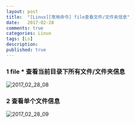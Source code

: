 ```yaml
---
layout: post
title:  "[Linux][常用命令] file查看文件/文件夹信息"
date:   2017-02-28
comments: true
categories: Linux
tags: [Ls]
description:
published: true
---
```


### 1 file * 查看当前目录下所有文件/文件夹信息

<img src="{{ site.url }}/images/2017/02/28_08.png" alt="2017_02_28_08" />

### 2 查看单个文件信息

<img src="{{ site.url }}/images/2017/02/28_09.png" alt="2017_02_28_09" />
